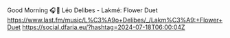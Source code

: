 Good Morning 🎧🎵 Léo Delibes - Lakmé: Flower Duet  https://www.last.fm/music/L%C3%A9o+Delibes/_/Lakm%C3%A9:+Flower+Duet https://social.dfaria.eu/?hashtag=2024-07-18T06:00:04Z